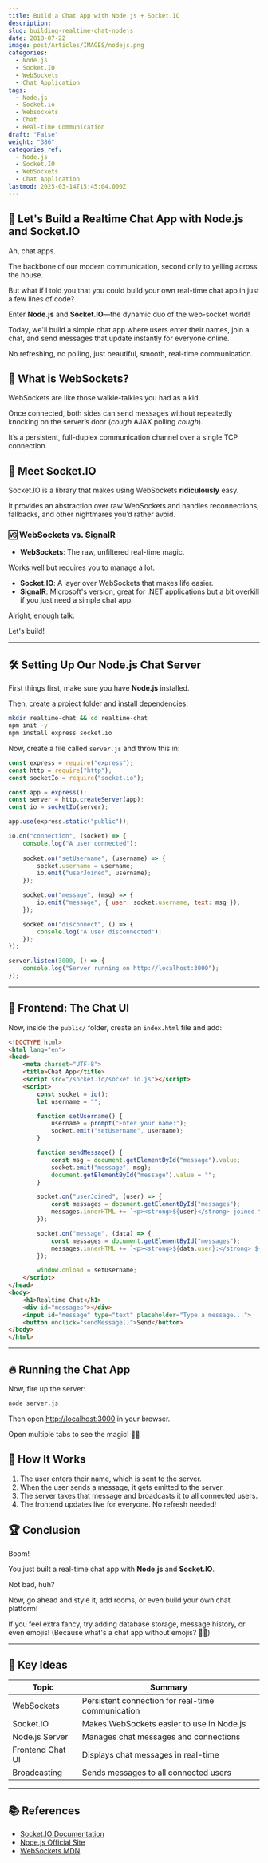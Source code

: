 ```yaml
---
title: Build a Chat App with Node.js + Socket.IO
description: 
slug: building-realtime-chat-nodejs
date: 2018-07-22
image: post/Articles/IMAGES/nodejs.png
categories:
  - Node.js
  - Socket.IO
  - WebSockets
  - Chat Application
tags:
  - Node.js
  - Socket.io
  - Websockets
  - Chat
  - Real-time Communication
draft: "False"
weight: "386"
categories_ref:
  - Node.js
  - Socket.IO
  - WebSockets
  - Chat Application
lastmod: 2025-03-14T15:45:04.000Z
---
```

## 🚀 Let's Build a Realtime Chat App with Node.js and Socket.IO

Ah, chat apps.

The backbone of our modern communication, second only to yelling across the house.

But what if I told you that you could build your own real-time chat app in just a few lines of code?

Enter **Node.js** and **Socket.IO**—the dynamic duo of the web-socket world!

Today, we'll build a simple chat app where users enter their names, join a chat, and send messages that update instantly for everyone online.

No refreshing, no polling, just beautiful, smooth, real-time communication.

## 🤔 What is WebSockets?

WebSockets are like those walkie-talkies you had as a kid.

Once connected, both sides can send messages without repeatedly knocking on the server’s door (*cough* AJAX polling *cough*).

It’s a persistent, full-duplex communication channel over a single TCP connection.

## 🔌 Meet Socket.IO

Socket.IO is a library that makes using WebSockets **ridiculously** easy.

It provides an abstraction over raw WebSockets and handles reconnections, fallbacks, and other nightmares you’d rather avoid.

### 🆚 WebSockets vs. SignalR

* **WebSockets**: The raw, unfiltered real-time magic.

Works well but requires you to manage a lot.

* **Socket.IO**: A layer over WebSockets that makes life easier.
* **SignalR**: Microsoft's version, great for .NET applications but a bit overkill if you just need a simple chat app.

Alright, enough talk.

Let's build!

***

## 🛠️ Setting Up Our Node.js Chat Server

First things first, make sure you have **Node.js** installed.

Then, create a project folder and install dependencies:

```sh
mkdir realtime-chat && cd realtime-chat
npm init -y
npm install express socket.io
```

Now, create a file called `server.js` and throw this in:

```js
const express = require("express");
const http = require("http");
const socketIo = require("socket.io");

const app = express();
const server = http.createServer(app);
const io = socketIo(server);

app.use(express.static("public"));

io.on("connection", (socket) => {
    console.log("A user connected");
    
    socket.on("setUsername", (username) => {
        socket.username = username;
        io.emit("userJoined", username);
    });

    socket.on("message", (msg) => {
        io.emit("message", { user: socket.username, text: msg });
    });

    socket.on("disconnect", () => {
        console.log("A user disconnected");
    });
});

server.listen(3000, () => {
    console.log("Server running on http://localhost:3000");
});
```

***

## 🎨 Frontend: The Chat UI

Now, inside the `public/` folder, create an `index.html` file and add:

```html
<!DOCTYPE html>
<html lang="en">
<head>
    <meta charset="UTF-8">
    <title>Chat App</title>
    <script src="/socket.io/socket.io.js"></script>
    <script>
        const socket = io();
        let username = "";

        function setUsername() {
            username = prompt("Enter your name:");
            socket.emit("setUsername", username);
        }

        function sendMessage() {
            const msg = document.getElementById("message").value;
            socket.emit("message", msg);
            document.getElementById("message").value = "";
        }

        socket.on("userJoined", (user) => {
            const messages = document.getElementById("messages");
            messages.innerHTML += `<p><strong>${user}</strong> joined the chat</p>`;
        });

        socket.on("message", (data) => {
            const messages = document.getElementById("messages");
            messages.innerHTML += `<p><strong>${data.user}:</strong> ${data.text}</p>`;
        });

        window.onload = setUsername;
    </script>
</head>
<body>
    <h1>Realtime Chat</h1>
    <div id="messages"></div>
    <input id="message" type="text" placeholder="Type a message...">
    <button onclick="sendMessage()">Send</button>
</body>
</html>
```

***

## 🔥 Running the Chat App

Now, fire up the server:

```sh
node server.js
```

Then open <http://localhost:3000> in your browser.

Open multiple tabs to see the magic! 🎩✨

## 🎉 How It Works

1. The user enters their name, which is sent to the server.
2. When the user sends a message, it gets emitted to the server.
3. The server takes that message and broadcasts it to all connected users.
4. The frontend updates live for everyone. No refresh needed!

## 🏆 Conclusion

Boom!

You just built a real-time chat app with **Node.js** and **Socket.IO**.

Not bad, huh?

Now, go ahead and style it, add rooms, or even build your own chat platform!

If you feel extra fancy, try adding database storage, message history, or even emojis! (Because what's a chat app without emojis? 🤩🔥)

***

## 🔑 Key Ideas

| Topic            | Summary                                           |
| ---------------- | ------------------------------------------------- |
| WebSockets       | Persistent connection for real-time communication |
| Socket.IO        | Makes WebSockets easier to use in Node.js         |
| Node.js Server   | Manages chat messages and connections             |
| Frontend Chat UI | Displays chat messages in real-time               |
| Broadcasting     | Sends messages to all connected users             |

***

## 📚 References

* [Socket.IO Documentation](https://socket.io/docs/)
* [Node.js Official Site](https://nodejs.org/)
* [WebSockets MDN](https://developer.mozilla.org/en-US/docs/Web/API/WebSockets_API)
